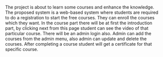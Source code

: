 The project is about to learn some courses and enhance the knowledge. The proposed system is a web-based system where students are required to do a registration to start the free courses. They can enroll the courses which they want. In the course part there will be at first the introduction part, by clicking next from this page student can see the video of that particular course. There will be an admin login also. Admin can add the courses from the admin menu, also admin can update and delete the courses. After completing a course student will get a certificate for that specific course.
